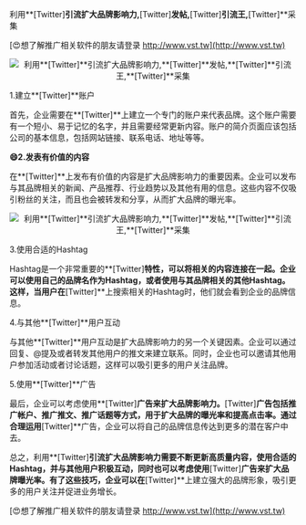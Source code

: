 利用**[Twitter]**引流扩大品牌影响力,**[Twitter]**发帖,**[Twitter]**引流王,**[Twitter]**采集

[😍想了解推广相关软件的朋友请登录 http://www.vst.tw](http://www.vst.tw)

 <center><img src="https://vst.tw/MP4/tuiguang/png/3.png" alt="利用**[Twitter]**引流扩大品牌影响力,**[Twitter]**发帖,**[Twitter]**引流王,**[Twitter]**采集"></center>

1.建立**[Twitter]**账户

首先，企业需要在**[Twitter]**上建立一个专门的账户来代表品牌。这个账户需要有一个短小、易于记忆的名字，并且需要经常更新内容。账户的简介页面应该包括公司的基本信息，包括网站链接、联系电话、地址等等。

**😄2.发表有价值的内容**

在**[Twitter]**上发布有价值的内容是扩大品牌影响力的重要因素。企业可以发布与其品牌相关的新闻、产品推荐、行业趋势以及其他有用的信息。这些内容不仅吸引粉丝的关注，而且也会被转发和分享，从而扩大品牌的曝光率。

 <center><img src="https://vst.tw/MP4/tuiguang/png/1.png" alt="利用**[Twitter]**引流扩大品牌影响力,**[Twitter]**发帖,**[Twitter]**引流王,**[Twitter]**采集"></center>

3.使用合适的Hashtag

Hashtag是一个非常重要的**[Twitter]**特性，可以将相关的内容连接在一起。企业可以使用自己的品牌名作为Hashtag，或者使用与其品牌相关的其他Hashtag。这样，当用户在**[Twitter]**上搜索相关的Hashtag时，他们就会看到企业的品牌信息。

4.与其他**[Twitter]**用户互动

与其他**[Twitter]**用户互动是扩大品牌影响力的另一个关键因素。企业可以通过回复、@提及或者转发其他用户的推文来建立联系。同时，企业也可以邀请其他用户参加活动或者讨论话题，这样可以吸引更多的用户关注品牌。

5.使用**[Twitter]**广告

最后，企业可以考虑使用**[Twitter]**广告来扩大品牌影响力。**[Twitter]**广告包括推广帐户、推广推文、推广话题等方式，用于扩大品牌的曝光率和提高点击率。通过合理运用**[Twitter]**广告，企业可以将自己的品牌信息传达到更多的潜在客户中去。

总之，利用**[Twitter]**引流扩大品牌影响力需要不断更新高质量内容，使用合适的Hashtag，并与其他用户积极互动，同时也可以考虑使用**[Twitter]**广告来扩大品牌曝光率。有了这些技巧，企业可以在**[Twitter]**上建立强大的品牌形象，吸引更多的用户关注并促进业务增长。

[😍想了解推广相关软件的朋友请登录 http://www.vst.tw](http://www.vst.tw)



